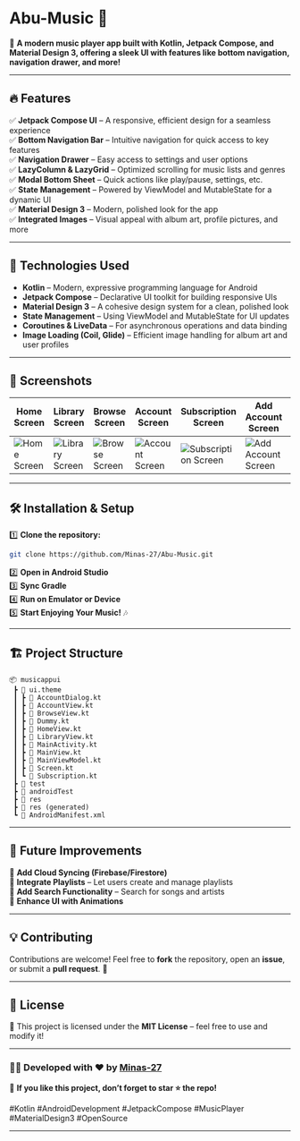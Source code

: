 # Abu-Music 🎵

🎯 **A modern music player app built with Kotlin, Jetpack Compose, and Material Design 3, offering a sleek UI with features like bottom navigation, navigation drawer, and more!**

---

## 🔥 Features  

✅ **Jetpack Compose UI** – A responsive, efficient design for a seamless experience  
✅ **Bottom Navigation Bar** – Intuitive navigation for quick access to key features  
✅ **Navigation Drawer** – Easy access to settings and user options  
✅ **LazyColumn & LazyGrid** – Optimized scrolling for music lists and genres  
✅ **Modal Bottom Sheet** – Quick actions like play/pause, settings, etc.  
✅ **State Management** – Powered by ViewModel and MutableState for a dynamic UI  
✅ **Material Design 3** – Modern, polished look for the app  
✅ **Integrated Images** – Visual appeal with album art, profile pictures, and more  

---

## 🚀 Technologies Used  

- **Kotlin** – Modern, expressive programming language for Android  
- **Jetpack Compose** – Declarative UI toolkit for building responsive UIs  
- **Material Design 3** – A cohesive design system for a clean, polished look  
- **State Management** – Using ViewModel and MutableState for UI updates  
- **Coroutines & LiveData** – For asynchronous operations and data binding  
- **Image Loading (Coil, Glide)** – Efficient image handling for album art and user profiles  

---

## 📸 Screenshots  

| Home Screen | Library Screen | Browse Screen | Account Screen | Subscription Screen | Add Account Screen | Drawer Screen | More Screen |
|-------------|----------------|---------------|----------------|---------------------|--------------------|---------------|-------------|  
| ![Home Screen](https://github.com/user-attachments/assets/7849a030-92b8-4b62-af0a-56a6c00d6e0c) | ![Library Screen](https://github.com/user-attachments/assets/f5918428-8c79-4ed7-85db-5011e7c619fc) | ![Browse Screen](https://github.com/user-attachments/assets/33e5d87d-ae70-4855-91ec-3a6ff779ccdf) | ![Account Screen](https://github.com/user-attachments/assets/096b6ea2-0f09-4066-8c97-54dc8ccfb7a9) | ![Subscription Screen](https://github.com/user-attachments/assets/46f2967d-c4bb-4208-a169-baaac899a8e9) | ![Add Account Screen](https://github.com/user-attachments/assets/317a8388-eeb4-4131-a9c8-9509a7c761be) | ![Drawer Screen](https://github.com/user-attachments/assets/3d350dd9-d8f1-4305-855f-f3055169b6ff) | ![More Button](https://github.com/user-attachments/assets/3cbd8671-c0e6-4cf8-bff9-614499cf5ffd) | 

---

## 🛠️ Installation & Setup  

1️⃣ **Clone the repository:**  
```sh
git clone https://github.com/Minas-27/Abu-Music.git
```

2️⃣ **Open in Android Studio**  
3️⃣ **Sync Gradle**  
4️⃣ **Run on Emulator or Device**  
5️⃣ **Start Enjoying Your Music!** 🎶  

---

## 🏗️ Project Structure  

```
📦 musicappui  
 ┣ 📂 ui.theme  
 ┃ ┣ 📜 AccountDialog.kt  
 ┃ ┣ 📜 AccountView.kt  
 ┃ ┣ 📜 BrowseView.kt  
 ┃ ┣ 📜 Dummy.kt  
 ┃ ┣ 📜 HomeView.kt  
 ┃ ┣ 📜 LibraryView.kt  
 ┃ ┣ 📜 MainActivity.kt  
 ┃ ┣ 📜 MainView.kt  
 ┃ ┣ 📜 MainViewModel.kt  
 ┃ ┣ 📜 Screen.kt  
 ┃ ┗ 📜 Subscription.kt  
 ┣ 📂 test  
 ┣ 📂 androidTest  
 ┣ 📂 res  
 ┣ 📂 res (generated)  
 ┗ 📜 AndroidManifest.xml  

```
---
## 🚀 Future Improvements  

🔹 **Add Cloud Syncing (Firebase/Firestore)**  
🔹 **Integrate Playlists** – Let users create and manage playlists  
🔹 **Add Search Functionality** – Search for songs and artists  
🔹 **Enhance UI with Animations**  

---

## 💡 Contributing  

Contributions are welcome! Feel free to **fork** the repository, open an **issue**, or submit a **pull request**. 🚀  

---

## 📜 License  

📝 This project is licensed under the **MIT License** – feel free to use and modify it!  

---

### 👨‍💻 Developed with ❤️ by [Minas-27](https://github.com/Minas-27)  

🌟 **If you like this project, don’t forget to star ⭐ the repo!**  

#Kotlin #AndroidDevelopment #JetpackCompose #MusicPlayer #MaterialDesign3 #OpenSource  

---
